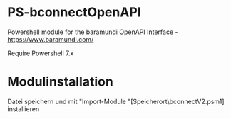 # PS-bconnectOpenAPI
Powershell module for the baramundi OpenAPI Interface - https://www.baramundi.com/

Require Powershell 7.x

# Modulinstallation
Datei speichern und mit "Import-Module "[Speicherort\bconnectV2.psm1] installieren
